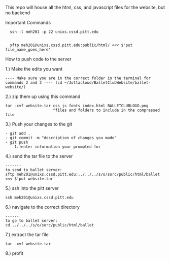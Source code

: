 This repo will house all the html, css, and javascript files for the website, but no backend


Important Commands


      ssh -l meh201 -p 22 unixs.cssd.pitt.edu
  
  
      sftp meh201@unixs.cssd.pitt.edu:public/html/ <<< $'put file_name_goes_here'
  


  How to push code to the server

  1.) Make the edits you want 

 	---- Make sure you are in the correct folder in the terminal for commands 2 and 3 ---- (cd ~/Jottacloud/BalletClubWebsite/ballet-website/)
  2.) zip them up using this command

  	tar -cvf website.tar css js fonts index.html BALLETCLUBLOGO.png
  						 ^files and folders to include in the compressed file

  3.) Push your changes to the git
  
  	- git add .
  	- git commit -m "description of changes you made"
  	- git push
  		1.)enter information your prompted for

  4.) send the tar file to the server 
  	
  	-------
  	to send to ballet server:
  	sftp meh201@unixs.cssd.pitt.edu:../../../s/o/sorc/public/html/ballet <<< $'put website.tar'

  5.) ssh into the pitt server

  	ssh meh201@unixs.cssd.pitt.edu

  6.) navigate to the correct directory
  	
  	------
  	to go to ballet server:
  	cd ../../../s/o/sorc/public/html/ballet

  7.) extract the tar file
  	
  	tar -xvf website.tar

  8.) profit 



